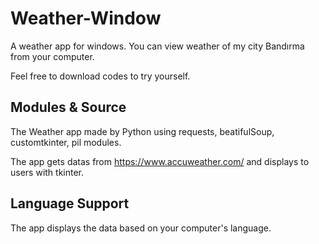 # Weather-Window
A weather app for windows. You can view weather of my city Bandırma from your computer.

Feel free to download codes to try yourself.

## Modules & Source
The Weather app made by Python using requests, beatifulSoup, customtkinter, pil modules.

The app gets datas from https://www.accuweather.com/ and displays to users with tkinter.

## Language Support
The app displays the data based on your computer's language.
